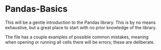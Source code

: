 # Pandas-Basics
This will be a gentle introduction to the Pandas library. This is by no means exhaustive, but a great place to start with no prior knowledge of the library.

The file has a couple examples of possible common mistakes, meaning when opening or running all cells there will be errors; these are deliberate.
